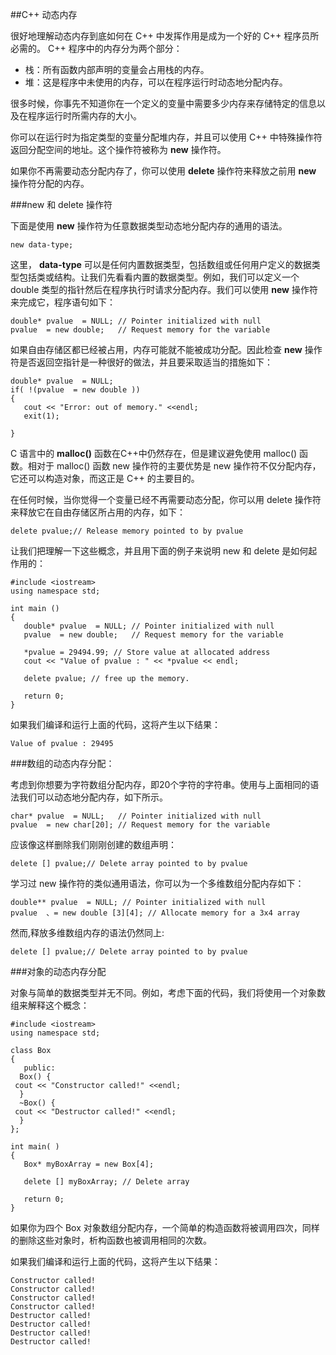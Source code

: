 ##C++ 动态内存

很好地理解动态内存到底如何在 C++ 中发挥作用是成为一个好的 C++ 程序员所必需的。 C++ 程序中的内存分为两个部分：

- 栈：所有函数内部声明的变量会占用栈的内存。　　　　
- 堆：这是程序中未使用的内存，可以在程序运行时动态地分配内存。

很多时候，你事先不知道你在一个定义的变量中需要多少内存来存储特定的信息以及在程序运行时所需内存的大小。

你可以在运行时为指定类型的变量分配堆内存，并且可以使用 C++ 中特殊操作符返回分配空间的地址。这个操作符被称为 **new** 操作符。

如果你不再需要动态分配内存了，你可以使用 **delete** 操作符来释放之前用 **new** 操作符分配的内存。

###new 和 delete 操作符

下面是使用 **new** 操作符为任意数据类型动态地分配内存的通用的语法。

    new data-type;

这里， **data-type** 可以是任何内置数据类型，包括数组或任何用户定义的数据类型包括类或结构。让我们先看看内置的数据类型。例如，我们可以定义一个 double 类型的指针然后在程序执行时请求分配内存。我们可以使用 **new** 操作符来完成它，程序语句如下：

    double* pvalue  = NULL; // Pointer initialized with null
    pvalue  = new double;   // Request memory for the variable

如果自由存储区都已经被占用，内存可能就不能被成功分配。因此检查 **new** 操作符是否返回空指针是一种很好的做法，并且要采取适当的措施如下：

    double* pvalue  = NULL;
    if( !(pvalue  = new double ))
    {
       cout << "Error: out of memory." <<endl;
       exit(1);
    
    }

C 语言中的 **malloc()** 函数在C++中仍然存在，但是建议避免使用 malloc()  函数。相对于 malloc() 函数 new 操作符的主要优势是 new 操作符不仅分配内存，它还可以构造对象，而这正是 C++ 的主要目的。　　　　

在任何时候，当你觉得一个变量已经不再需要动态分配，你可以用 delete 操作符来释放它在自由存储区所占用的内存，如下：

    delete pvalue;// Release memory pointed to by pvalue

让我们把理解一下这些概念，并且用下面的例子来说明 new 和 delete 是如何起作用的：

    #include <iostream>
    using namespace std;
    
    int main ()
    {
       double* pvalue  = NULL; // Pointer initialized with null
       pvalue  = new double;   // Request memory for the variable
     
       *pvalue = 29494.99; // Store value at allocated address
       cout << "Value of pvalue : " << *pvalue << endl;
    
       delete pvalue; // free up the memory.
    
       return 0;
    }

如果我们编译和运行上面的代码，这将产生以下结果：

    Value of pvalue : 29495

###数组的动态内存分配：

考虑到你想要为字符数组分配内存，即20个字符的字符串。使用与上面相同的语法我们可以动态地分配内存，如下所示。

    char* pvalue  = NULL;   // Pointer initialized with null
    pvalue  = new char[20]; // Request memory for the variable

应该像这样删除我们刚刚创建的数组声明：

    delete [] pvalue;// Delete array pointed to by pvalue

学习过 new 操作符的类似通用语法，你可以为一个多维数组分配内存如下：

    double** pvalue  = NULL; // Pointer initialized with null
    pvalue  、= new double [3][4]; // Allocate memory for a 3x4 array

然而,释放多维数组内存的语法仍然同上:

    delete [] pvalue;// Delete array pointed to by pvalue

###对象的动态内存分配

对象与简单的数据类型并无不同。例如，考虑下面的代码，我们将使用一个对象数组来解释这个概念：

    #include <iostream>
    using namespace std;
    
    class Box
    {
       public:
      Box() { 
     cout << "Constructor called!" <<endl; 
      }
      ~Box() { 
     cout << "Destructor called!" <<endl; 
      }
    };
    
    int main( )
    {
       Box* myBoxArray = new Box[4];
    
       delete [] myBoxArray; // Delete array
    
       return 0;
    }

如果你为四个 Box 对象数组分配内存，一个简单的构造函数将被调用四次，同样的删除这些对象时，析构函数也被调用相同的次数。

如果我们编译和运行上面的代码，这将产生以下结果：

    Constructor called!
    Constructor called!
    Constructor called!
    Constructor called!
    Destructor called!
    Destructor called!
    Destructor called!
    Destructor called!

